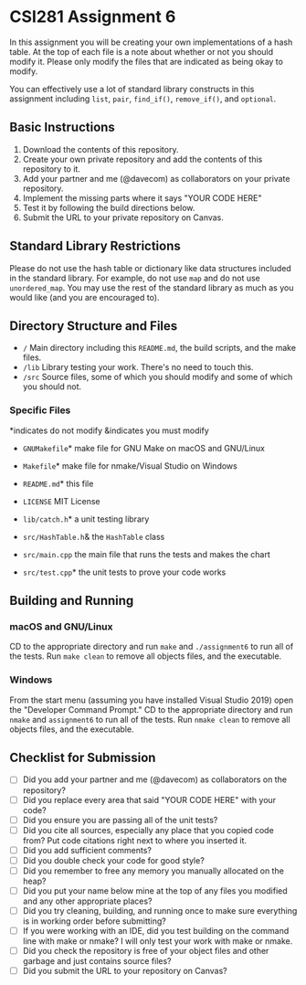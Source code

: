 # CSI281 Assignment 6

In this assignment you will be creating your own implementations of a hash table. At the top of each file is a note about whether or not you should modify it. Please only modify the files that are indicated as being okay to modify.

You can effectively use a lot of standard library constructs in this assignment including `list`, `pair`, `find_if()`, `remove_if()`, and `optional`.

## Basic Instructions

1. Download the contents of this repository.
2. Create your own private repository and add the contents of this repository to it.
3. Add your partner and me (@davecom) as collaborators on your private repository.
4. Implement the missing parts where it says "YOUR CODE HERE"
5. Test it by following the build directions below.
6. Submit the URL to your private repository on Canvas.

## Standard Library Restrictions

Please do not use the hash table or dictionary like data structures included in the standard library. For example, do not use `map` and do not use `unordered_map`. You may use the rest of the standard library as much as you would like (and you are encouraged to).

## Directory Structure and Files

- `/` Main directory including this `README.md`, the build scripts, and the make files.
- `/lib` Library testing your work. There's no need to touch this.
- `/src` Source files, some of which you should modify and some of which you should not.

### Specific Files

*indicates do not modify
&indicates you must modify

- `GNUMakefile`* make file for GNU Make on macOS and GNU/Linux
- `Makefile`* make file for nmake/Visual Studio on Windows
- `README.md`* this file
- `LICENSE` MIT License

- `lib/catch.h`* a unit testing library

- `src/HashTable.h`& the `HashTable` class
- `src/main.cpp` the main file that runs the tests and makes the chart
- `src/test.cpp`* the unit tests to prove your code works

## Building and Running

### macOS and GNU/Linux

CD to the appropriate directory and run `make` and `./assignment6` to run all of the tests. Run `make clean` to remove all objects files, and the executable.

### Windows

From the start menu (assuming you have installed Visual Studio 2019) open the "Developer Command Prompt." CD to the appropriate directory and run `nmake` and `assignment6` to run all of the tests. Run `nmake clean` to remove all objects files, and the executable.

## Checklist for Submission

- [ ] Did you add your partner and me (@davecom) as collaborators on the repository?
- [ ] Did you replace every area that said "YOUR CODE HERE" with your code?
- [ ] Did you ensure you are passing all of the unit tests?
- [ ] Did you cite all sources, especially any place that you copied code from? Put code citations right next to where you inserted it.
- [ ] Did you add sufficient comments?
- [ ] Did you double check your code for good style?
- [ ] Did you remember to free any memory you manually allocated on the heap?
- [ ] Did you put your name below mine at the top of any files you modified and any other appropriate places?
- [ ] Did you try cleaning, building, and running once to make sure everything is in working order before submitting?
- [ ] If you were working with an IDE, did you test building on the command line with make or nmake? I will only test your work with make or nmake.
- [ ] Did you check the repository is free of your object files and other garbage and just contains source files?
- [ ] Did you submit the URL to your repository on Canvas?
